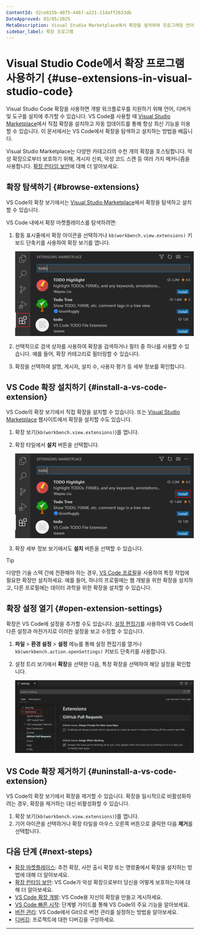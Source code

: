 ```yaml
---
ContentId: d2ce015b-4075-4467-a221-114aff2633db
DateApproved: 03/05/2025
MetaDescription: Visual Studio Marketplace에서 확장을 설치하여 프로그래밍 언어, 프레임워크 또는 개발 워크플로우에 기능을 추가하는 방법을 알아보세요.
sidebar_label: 확장 프로그램
---
```

# Visual Studio Code에서 확장 프로그램 사용하기 {#use-extensions-in-visual-studio-code}

Visual Studio Code 확장을 사용하면 개발 워크플로우를 지원하기 위해 언어, 디버거 및 도구를 설치에 추가할 수 있습니다. VS Code를 사용할 때 [Visual Studio Marketplace](https://marketplace.visualstudio.com/vscode)에서 직접 확장을 설치하고 자동 업데이트를 통해 항상 최신 기능을 이용할 수 있습니다. 이 문서에서는 VS Code에서 확장을 탐색하고 설치하는 방법을 배웁니다.

Visual Studio Marketplace는 다양한 카테고리의 수천 개의 확장을 호스팅합니다. 악성 확장으로부터 보호하기 위해, 게시자 신뢰, 악성 코드 스캔 등 여러 가지 메커니즘을 사용합니다. [확장 런타임 보안](/docs/editor/extension-runtime-security.md)에 대해 더 알아보세요.

## 확장 탐색하기 {#browse-extensions}

VS Code의 확장 보기에서는 [Visual Studio Marketplace](https://marketplace.visualstudio.com/vscode)에서 확장을 탐색하고 설치할 수 있습니다.

VS Code 내에서 확장 마켓플레이스를 탐색하려면:

1. 활동 표시줄에서 확장 아이콘을 선택하거나 `kb(workbench.view.extensions)` 키보드 단축키를 사용하여 확장 보기를 엽니다.

    ![확장 보기의 스크린샷, 'todo'로 필터링되어 활동 표시줄 아이콘을 강조 표시합니다.](images/extensions/search-for-todo-extension.png)

1. 선택적으로 검색 상자를 사용하여 확장을 검색하거나 필터 중 하나를 사용할 수 있습니다. 예를 들어, 확장 카테고리로 필터링할 수 있습니다.

1. 확장을 선택하여 설명, 게시자, 설치 수, 사용자 평가 등 세부 정보를 확인합니다.

## VS Code 확장 설치하기 {#install-a-vs-code-extension}

VS Code의 확장 보기에서 직접 확장을 설치할 수 있습니다. 또는 [Visual Studio Marketplace](https://marketplace.visualstudio.com/vscode) 웹사이트에서 확장을 설치할 수도 있습니다.

1. 확장 보기(`kb(workbench.view.extensions)`)를 엽니다.
1. 확장 타일에서 **설치** 버튼을 선택합니다.

    ![확장 보기의 스크린샷, 설치 버튼을 강조 표시합니다.](images/extensions/todo-extension-install.png)

1. 확장 세부 정보 보기에서도 **설치** 버튼을 선택할 수 있습니다.

> [!TIP]
> 다양한 기술 스택 간에 전환해야 하는 경우, [VS Code 프로필](/docs/editor/profiles.md)을 사용하여 특정 작업에 필요한 확장만 설치하세요. 예를 들어, 하나의 프로필에는 웹 개발을 위한 확장을 설치하고, 다른 프로필에는 데이터 과학을 위한 확장을 설치할 수 있습니다.

## 확장 설정 열기 {#open-extension-settings}

확장은 VS Code에 설정을 추가할 수도 있습니다. [설정 편집기](/docs/getstarted/personalize-vscode.md#configure-settings)를 사용하여 VS Code의 다른 설정과 마찬가지로 이러한 설정을 보고 수정할 수 있습니다.

1. **파일** > **환경 설정** > **설정** 메뉴를 통해 설정 편집기를 열거나 `kb(workbench.action.openSettings)` 키보드 단축키를 사용합니다.
1. 설정 트리 보기에서 **확장**을 선택한 다음, 특정 확장을 선택하여 해당 설정을 확인합니다.

    ![설정 보기의 스크린샷, GitHub Pull Requests 확장의 설정을 보여주며 트리 보기에서 확장 항목을 강조 표시합니다.](images/extensions/settings-view-extension-settings.png)

## VS Code 확장 제거하기 {#uninstall-a-vs-code-extension}

VS Code의 확장 보기에서 확장을 제거할 수 있습니다. 확장을 일시적으로 비활성화하려는 경우, 확장을 제거하는 대신 비활성화할 수 있습니다.

1. 확장 보기(`kb(workbench.view.extensions)`)를 엽니다.
1. 기어 아이콘을 선택하거나 확장 타일을 마우스 오른쪽 버튼으로 클릭한 다음 **제거**를 선택합니다.

## 다음 단계 {#next-steps}

* [확장 마켓플레이스](/docs/editor/extension-marketplace.md): 추천 확장, 사전 출시 확장 또는 명령줄에서 확장을 설치하는 방법에 대해 더 알아보세요.
* [확장 런타임 보안](/docs/editor/extension-runtime-security.md): VS Code가 악성 확장으로부터 당신을 어떻게 보호하는지에 대해 더 알아보세요.
* [VS Code 확장 개발](/api/get-started/your-first-extension.md): VS Code용 자신의 확장을 만들고 게시하세요.
* [VS Code 빠른 시작](/docs/getstarted/getting-started.md): 단계별 가이드를 통해 VS Code의 주요 기능을 알아보세요.
* [버전 관리](/docs/sourcecontrol/overview.md): VS Code에서 Git으로 버전 관리를 설정하는 방법을 알아보세요.
* [디버깅](/docs/editor/debugging.md): 프로젝트에 대한 디버깅을 구성하세요.
---